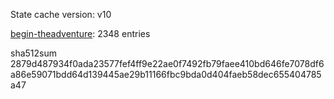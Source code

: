 State cache version: v10

[begin-theadventure](https://github.com/begin-theadventure): 2348 entries

sha512sum 2879d487934f0ada23577fef4ff9e22ae0f7492fb79faee410bd646fe7078df6a86e59071bdd64d139445ae29b11166fbc9bda0d404faeb58dec655404785a47

